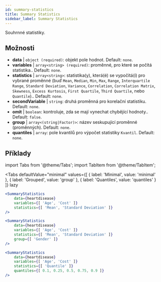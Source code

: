 ```yaml
---
id: summary-statistics 
title: Summary Statistics
sidebar_label: Summary Statistics
---
```


Souhrnné statistiky.

## Možnosti

* __data__ | `object (required)`: objekt pole hodnot. Default: `none`.
* __variables__ | `array<string> (required)`: proměnné, pro které se počítá statistika.. Default: `none`.
* __statistics__ | `array<string>`: statistika(y), která(é) se vypočítá(í) pro vybrané proměnné (buď `Mean`, `Median`, `Min`, `Max`, `Range`, `Interquartile Range`, `Standard Deviation`, `Variance`, `Correlation`, `Correlation Matrix`, `Skewness`, `Excess Kurtosis`, `First Quartile`, `Third Quartile`, nebo `Quantile`).. Default: `none`.
* __secondVariable__ | `string`: druhá proměnná pro korelační statistiku. Default: `none`.
* __omit__ | `boolean`: kontroluje, zda se mají vynechat chybějící hodnoty.. Default: `false`.
* __group__ | `array<(string|Factor)>`: název seskupující proměnné (proměnných). Default: `none`.
* __quantiles__ | `array`: pole kvantilů pro výpočet statistiky `Kvantil`. Default: `none`.


## Příklady

import Tabs from '@theme/Tabs';
import TabItem from '@theme/TabItem';

<Tabs
    defaultValue="minimal"
    values={[
        { label: 'Minimal', value: 'minimal' },
        { label: 'Grouped', value: 'group' },
        { label: 'Quantiles', value: 'quantiles' }
    ]}
    lazy
>

<TabItem value="minimal">

```jsx live
<SummaryStatistics 
    data={heartdisease} 
    variables={[ 'Age', 'Cost' ]}
    statistics={[ 'Mean', 'Standard Deviation' ]}
/>
```

</TabItem>

<TabItem value="group" >

```jsx live
<SummaryStatistics 
    data={heartdisease} 
    variables={[ 'Age', 'Cost' ]}
    statistics={[ 'Mean', 'Standard Deviation' ]}
    group={[ 'Gender' ]}
/>
```
</TabItem>

<TabItem value="quantiles">

```jsx live
<SummaryStatistics 
    data={heartdisease} 
    variables={[ 'Age', 'Cost' ]}
    statistics={[ 'Quantile' ]}
    quantiles={[ 0.1, 0.25, 0.5, 0.75, 0.9 ]}
/>
```

</TabItem>

</Tabs>
